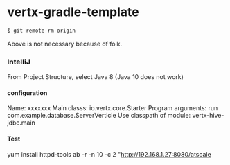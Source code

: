 # vertx-gradle-template

```bash
$ git remote rm origin
```
Above is not necessary because of folk.

### IntelliJ
From Project Structure, select Java 8 (Java 10 does not work)

#### configuration
Name: xxxxxxx
Main classs: io.vertx.core.Starter
Program arguments: run com.example.database.ServerVerticle
Use classpath of module: vertx-hive-jdbc.main

#### Test
yum install httpd-tools
ab -r -n 10 -c 2 "http://192.168.1.27:8080/atscale
